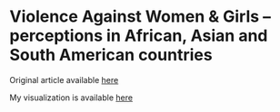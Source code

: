 # Violence Against Women & Girls – perceptions in African, Asian and South American countries

Original article available [here](https://public.tableau.com/profile/operation.fistula6589#!/vizhome/Internationaldayfortheeliminationofviolenceagainstwomen/Violenceagainstwomen)

My visualization is available [here](https://public.tableau.com/profile/oliver7403#!/vizhome/MakeoverMondayWeek10-ViolenceAgainstWomenandGirls_15839457836310/MM2020W10?publish=yes)